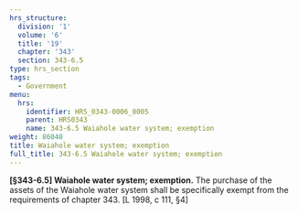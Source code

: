 ```yaml
---
hrs_structure:
  division: '1'
  volume: '6'
  title: '19'
  chapter: '343'
  section: 343-6.5
type: hrs_section
tags:
  - Government
menu:
  hrs:
    identifier: HRS_0343-0006_0005
    parent: HRS0343
    name: 343-6.5 Waiahole water system; exemption
weight: 86040
title: Waiahole water system; exemption
full_title: 343-6.5 Waiahole water system; exemption
---
```

**[§343-6.5] Waiahole water system; exemption.** The purchase of the assets of the Waiahole water system shall be specifically exempt from the requirements of chapter 343\. [L 1998, c 111, §4]